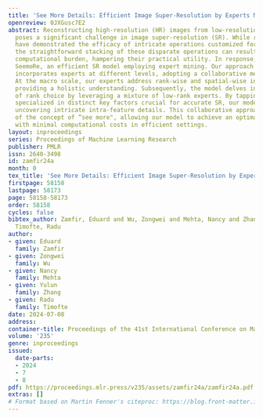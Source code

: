 ```yaml
---
title: 'See More Details: Efficient Image Super-Resolution by Experts Mining'
openreview: 0JXGusc7E2
abstract: Reconstructing high-resolution (HR) images from low-resolution (LR) inputs
  poses a significant challenge in image super-resolution (SR). While recent approaches
  have demonstrated the efficacy of intricate operations customized for various objectives,
  the straightforward stacking of these disparate operations can result in a substantial
  computational burden, hampering their practical utility. In response, we introduce
  SeemoRe, an efficient SR model employing expert mining. Our approach strategically
  incorporates experts at different levels, adopting a collaborative methodology.
  At the macro scale, our experts address rank-wise and spatial-wise informative features,
  providing a holistic understanding. Subsequently, the model delves into the subtleties
  of rank choice by leveraging a mixture of low-rank experts. By tapping into experts
  specialized in distinct key factors crucial for accurate SR, our model excels in
  uncovering intricate intra-feature details. This collaborative approach is reminiscent
  of the concept of “see more", allowing our model to achieve an optimal performance
  with minimal computational costs in efficient settings.
layout: inproceedings
series: Proceedings of Machine Learning Research
publisher: PMLR
issn: 2640-3498
id: zamfir24a
month: 0
tex_title: 'See More Details: Efficient Image Super-Resolution by Experts Mining'
firstpage: 58158
lastpage: 58173
page: 58158-58173
order: 58158
cycles: false
bibtex_author: Zamfir, Eduard and Wu, Zongwei and Mehta, Nancy and Zhang, Yulun and
  Timofte, Radu
author:
- given: Eduard
  family: Zamfir
- given: Zongwei
  family: Wu
- given: Nancy
  family: Mehta
- given: Yulun
  family: Zhang
- given: Radu
  family: Timofte
date: 2024-07-08
address:
container-title: Proceedings of the 41st International Conference on Machine Learning
volume: '235'
genre: inproceedings
issued:
  date-parts:
  - 2024
  - 7
  - 8
pdf: https://proceedings.mlr.press/v235/assets/zamfir24a/zamfir24a.pdf
extras: []
# Format based on Martin Fenner's citeproc: https://blog.front-matter.io/posts/citeproc-yaml-for-bibliographies/
---
```

